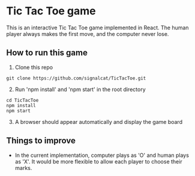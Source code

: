 # Tic Tac Toe game

This is an interactive Tic Tac Toe game implemented in React. 
The human player always makes the first move, and the computer never lose. 


## How to run this game

1. Clone this repo
 ```
 git clone https://github.com/signalcat/TicTacToe.git
 ```
2. Run 'npm install' and 'npm start' in the root directory 
  ```
  cd TicTacToe
  npm install
  npm start
  ```
3. A browser should appear automatically and display the game board 

## Things to improve
* In the current implementation, computer plays as 'O' and human plays as 'X'. It would be more flexible to allow each player to choose their marks.
